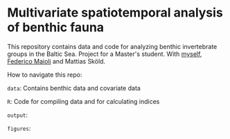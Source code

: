 # Multivariate spatiotemporal analysis of benthic fauna

This repository contains data and code for analyzing benthic invertebrate groups in the Baltic Sea. Project for a Master's student. With [myself](https://maxlindmark.netlify.app/), [Federico Maioli](https://github.com/ruizfederico) and Mattias Sköld.

How to navigate this repo: 

`data`: Contains benthic data and covariate data 

`R`: Code for compiling data and for calculating indices

`output`: 

`figures`: 